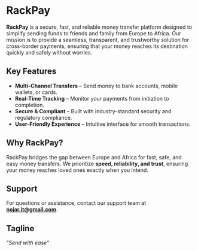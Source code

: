 # RackPay

**RackPay** is a secure, fast, and reliable money transfer platform designed to simplify sending funds to friends and family from Europe to Africa. Our mission is to provide a seamless, transparent, and trustworthy solution for cross-border payments, ensuring that your money reaches its destination quickly and safely without worries.

## Key Features

- **Multi-Channel Transfers** – Send money to bank accounts, mobile wallets, or cards.
- **Real-Time Tracking** – Monitor your payments from initiation to completion.
- **Secure & Compliant** – Built with industry-standard security and regulatory compliance.
- **User-Friendly Experience** – Intuitive interface for smooth transactions.

## Why RackPay?

RackPay bridges the gap between Europe and Africa for fast, safe, and easy money transfers. We prioritize **speed, reliability, and trust**, ensuring your money reaches loved ones exactly when you intend.

<!-- ## Getting Started

1. **Download the app** from [App Store] or [Google Play].
2. **Sign up** with your email or mobile number.
3. **Add a recipient** (bank account, mobile wallet, or card).
4. **Send money instantly** and track your transfers in real-time. -->

## Support

For questions or assistance, contact our support team at **nojar.it@gmail.com**.

## Tagline

*"Send with ease"*
